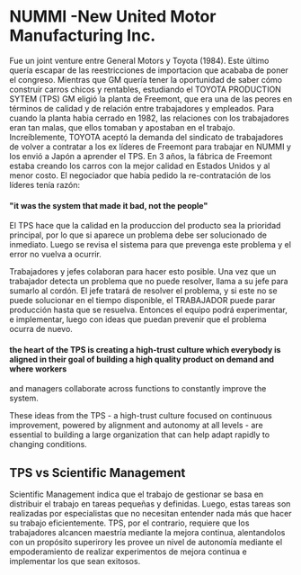 # NUMMI -New United Motor Manufacturing Inc.

Fue un joint venture entre General Motors y Toyota (1984). Este último quería escapar de las reestricciones de importacion que acababa de poner el congreso.
Mientras que GM quería tener la oportunidad de saber cómo construir carros chicos y rentables, estudiando el TOYOTA PRODUCTION SYTEM (TPS)
GM eligió la planta de Freemont, que era una de las peores en términos de calidad y de relación entre trabajadores y empleados.
Para cuando la planta habia cerrado en 1982, las relaciones con los trabajadores eran tan malas, que ellos tomaban y apostaban en el trabajo.
Increíblemente, TOYOTA aceptó la demanda del sindicato de trabajadores de volver a contratar a los ex líderes de Freemont para trabajar en NUMMI y los envió
a Japón a aprender el TPS.
En 3 años, la fábrica de Freemont estaba creando los carros con la mejor calidad en Estados Unidos y al menor costo.
El negociador que había pedido la re-contratación de los líderes tenía razón:

#### "it was the system that made it bad, not the people"

El TPS hace que la calidad en la produccion del producto sea la prioridad principal, por lo que si aparece un problema debe ser solucionado de inmediato. 
Luego se revisa el sistema para que prevenga este problema y el error no vuelva a ocurrir.

Trabajadores y jefes colaboran para hacer esto posible. Una vez que un trabajador detecta un problema que no puede resolver, llama a su jefe para sumarlo al cordón.
El jefe tratará de resolver el problema, y si este no se puede solucionar en el tiempo disponible, el TRABAJADOR puede parar producción hasta que se resuelva.
Entonces el equipo podrá experimentar, e implementar, luego con ideas que puedan prevenir que el problema ocurra de nuevo.

#### the heart of the TPS is creating a high-trust culture which everybody is aligned in their goal of building a high quality product on demand and where workers
and managers collaborate across functions to constantly improve the system.

These ideas from the TPS - a high-trust culture focused on continuous improvement, powered by alignment and autonomy at all levels - are essential to building a large
organization that can help adapt rapidly to changing conditions.

## TPS vs Scientific Management
Scientific Management indica que el trabajo de gestionar se basa en distribuir el trabajo en tareas pequeñas y definidas. Luego, estas tareas son realizadas por especialistas que no necesitan entender nada más que hacer su trabajo eficientemente.
TPS, por el contrario, requiere que los trabajadores alcancen maestría mediante la mejora continua, alentandolos con un propósito superirory les provee un nivel de autonomía mediante el empoderamiento de realizar experimentos de mejora continua e implementar los que sean exitosos.

